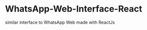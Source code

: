    # WhatsApp-Web-Interface-React
   similar interface to WhatsApp Web made with ReactJs
   
   
   
   

